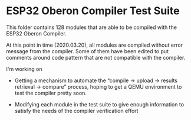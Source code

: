 # ESP32 Oberon Compiler Test Suite

This folder contains 128 modules that are able to be compiled with the ESP32 Oberon Compiler.

At this point in time (2020.03.20), all modules are compiled without error message from the compiler. Some of them have been edited to put comments around code pattern that are not compatible with the compiler.

I'm working on 

- Getting a mechanism to automate the “compile -> upload -> results retrieval -> compare” process, hoping to get a QEMU environment to test the compiler pretty soon.

- Modifying each module in the test suite to give enough information to satisfy the needs of the compiler verification effort
